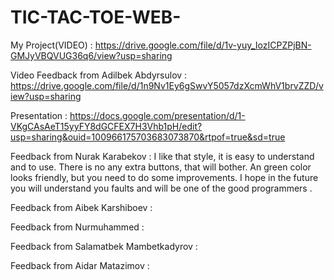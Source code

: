 # TIC-TAC-TOE-WEB-
My Project(VIDEO) : https://drive.google.com/file/d/1v-yuy_IozICPZPjBN-GMJyVBQVUG36q6/view?usp=sharing




Video Feedback from Adilbek Abdyrsulov : https://drive.google.com/file/d/1n9Nv1Ey6gSwvY5057dzXcmWhV1brvZZD/view?usp=sharing




Presentation : https://docs.google.com/presentation/d/1-VKgCAsAeT15yyFY8dGCFEX7H3Vhb1pH/edit?usp=sharing&ouid=100966175703683073870&rtpof=true&sd=true




Feedback from Nurak Karabekov : I like that style, it is easy to understand and to use. There is no any extra buttons, that will bother. An green color looks friendly, but you need to do some improvements. I hope in the future you will understand you faults and will be one of the good programmers .





Feedback from Aibek Karshiboev :






Feedback from Nurmuhammed :




Feedback from Salamatbek Mambetkadyrov :





Feedback from Aidar Matazimov :

